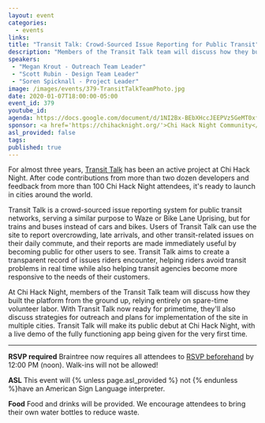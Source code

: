 ```yaml
---
layout: event
categories:
  - events
links:
title: "Transit Talk: Crowd-Sourced Issue Reporting for Public Transit"
description: "Members of the Transit Talk team will discuss how they built the platform from the ground up, relying entirely on spare-time volunteer labor. With Transit Talk now ready for primetime, they'll also discuss strategies for outreach and plans for implementation of the site in multiple cities. Transit Talk will make its public debut at Chi Hack Night, with a live demo of the fully functioning app being given for the very first time."
speakers:
 - "Megan Krout - Outreach Team Leader"
 - "Scott Rubin - Design Team Leader"
 - "Soren Spicknall - Project Leader"
image: /images/events/379-TransitTalkTeamPhoto.jpg
date: 2020-01-07T18:00:00-05:00
event_id: 379
youtube_id: 
agenda: https://docs.google.com/document/d/1NI2Bx-BEbXHccJEEPVz5GeMT0xfpGYG8KYAVGCL0Go4/edit?usp=sharing
sponsor: <a href='https://chihacknight.org/'>Chi Hack Night Community</a>
asl_provided: false
tags:
published: true
---
```


For almost three years, [Transit Talk](https://transittalk.github.io/) has been an active project at Chi Hack Night. After code contributions from more than two dozen developers and feedback from more than 100 Chi Hack Night attendees, it's ready to launch in cities around the world.

Transit Talk is a crowd-sourced issue reporting system for public transit networks, serving a similar purpose to Waze or Bike Lane Uprising, but for trains and buses instead of cars and bikes. Users of Transit Talk can use the site to report overcrowding, late arrivals, and other transit-related issues on their daily commute, and their reports are made immediately useful by becoming public for other users to see. Transit Talk aims to create a transparent record of issues riders encounter, helping riders avoid transit problems in real time while also helping transit agencies become more responsive to the needs of their customers.

At Chi Hack Night, members of the Transit Talk team will discuss how they built the platform from the ground up, relying entirely on spare-time volunteer labor. With Transit Talk now ready for primetime, they'll also discuss strategies for outreach and plans for implementation of the site in multiple cities. Transit Talk will make its public debut at Chi Hack Night, with a live demo of the fully functioning app being given for the very first time.

---

**RSVP required** Braintree now requires all attendees to [RSVP beforehand]({{site.rsvp_url}}) by 12:00 PM (noon). Walk-ins will not be allowed!

**ASL** This event will {% unless page.asl_provided %} not {% endunless %}have an American Sign Language interpreter.

**Food** Food and drinks will be provided. We encourage attendees to bring their own water bottles to reduce waste.
